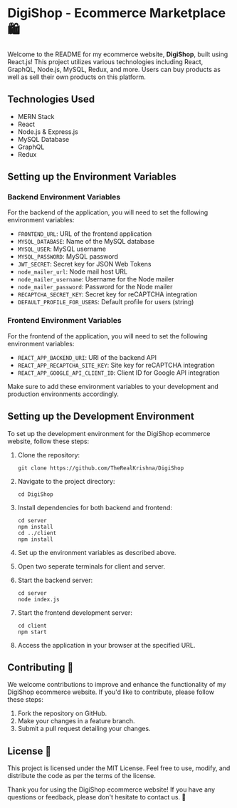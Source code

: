 <h1>DigiShop - Ecommerce Marketplace 🛍️</h1>
<p>Welcome to the README for my ecommerce website, <strong>DigiShop</strong>, built using React.js! This project
  utilizes various technologies including React, GraphQL, Node.js, MySQL, Redux, and more. Users can buy products as
  well as sell their own products on this platform.</p>
<h2>Technologies Used</h2>
<ul>
  <li>MERN Stack</li>
  <li>React</li>
  <li>Node.js & Express.js</li>
  <li>MySQL Database</li>
  <li>GraphQL</li>
  <li>Redux</li>
</ul>
<h2>Setting up the Environment Variables</h2>
<h3>Backend Environment Variables</h3>
<p>For the backend of the application, you will need to set the following environment variables:</p>
<ul>
  <li><code>FRONTEND_URL</code>: URL of the frontend application</li>
  <li><code>MYSQL_DATABASE</code>: Name of the MySQL database</li>
  <li><code>MYSQL_USER</code>: MySQL username</li>
  <li><code>MYSQL_PASSWORD</code>: MySQL password</li>
  <li><code>JWT_SECRET</code>: Secret key for JSON Web Tokens</li>
  <li><code>node_mailer_url</code>: Node mail host URL</li>
  <li><code>node_mailer_username</code>: Username for the Node mailer</li>
  <li><code>node_mailer_password</code>: Password for the Node mailer</li>
  <li><code>RECAPTCHA_SECRET_KEY</code>: Secret key for reCAPTCHA integration</li>
  <li><code>DEFAULT_PROFILE_FOR_USERS</code>: Default profile for users (string)</li>
</ul>
<h3>Frontend Environment Variables</h3>
<p>For the frontend of the application, you will need to set the following environment variables:</p>
<ul>
  <li><code>REACT_APP_BACKEND_URI</code>: URI of the backend API</li>
  <li><code>REACT_APP_RECAPTCHA_SITE_KEY</code>: Site key for reCAPTCHA integration</li>
  <li><code>REACT_APP_GOOGLE_API_CLIENT_ID</code>: Client ID for Google API integration</li>
</ul>
<p>Make sure to add these environment variables to your development and production environments accordingly.</p>
<h2>Setting up the Development Environment</h2>
<p>To set up the development environment for the DigiShop ecommerce website, follow these steps:</p>
<ol>
  <li>
    <p>Clone the repository:</p>
    <pre><div class="dark bg-gray-950 rounded-md"><div class="flex items-center relative text-token-text-secondary bg-token-main-surface-secondary px-4 py-2 text-xs font-sans justify-between rounded-t-md"></div><div class="p-4 overflow-y-auto"><code class="!whitespace-pre hljs language-bash">git <span class="hljs-built_in">clone</span> https://github.com/TheRealKrishna/DigiShop
</code></div></div></pre>
  </li>
  <li>
    <p>Navigate to the project directory:</p>
    <pre><div class="dark bg-gray-950 rounded-md"><div class="flex items-center relative text-token-text-secondary bg-token-main-surface-secondary px-4 py-2 text-xs font-sans justify-between rounded-t-md"></div><div class="p-4 overflow-y-auto"><code class="!whitespace-pre hljs language-bash"><span class="hljs-built_in">cd</span> DigiShop
</code></div></div></pre>
  </li>
  <li>
    <p>Install dependencies for both backend and frontend:</p>
    <pre><div class="dark bg-gray-950 rounded-md"><div class="flex items-center relative text-token-text-secondary bg-token-main-surface-secondary px-4 py-2 text-xs font-sans justify-between rounded-t-md"></div><div class="p-4 overflow-y-auto"><code class="!whitespace-pre hljs language-bash"><span class="hljs-built_in">cd</span> server
npm install
<span class="hljs-built_in">cd</span> ../client
npm install
</code></div></div></pre>
  </li>

  <li>
    <p>Set up the environment variables as described above.</p>
  </li>

  <li>
    <p>Open two seperate terminals for client and server.</p>
  </li>

  <li>
    <p>Start the backend server:</p>
    <pre><div class="dark bg-gray-950 rounded-md"><div class="flex items-center relative text-token-text-secondary bg-token-main-surface-secondary px-4 py-2 text-xs font-sans justify-between rounded-t-md"></div><div class="p-4 overflow-y-auto"><code class="!whitespace-pre hljs language-bash"><span class="hljs-built_in">cd</span> server
node index.js
</code></div></div></pre>
  </li>

  <li>
    <p>Start the frontend development server:</p>
    <pre><div class="dark bg-gray-950 rounded-md"><div class="flex items-center relative text-token-text-secondary bg-token-main-surface-secondary px-4 py-2 text-xs font-sans justify-between rounded-t-md"></div><div class="p-4 overflow-y-auto"><code class="!whitespace-pre hljs language-bash"><span class="hljs-built_in">cd</span> client
npm start
</code></div></div></pre>
  </li>
  <li>
    <p>Access the application in your browser at the specified URL.</p>
  </li>
</ol>
<h2>Contributing 🎉</h2>
<p>We welcome contributions to improve and enhance the functionality of my DigiShop ecommerce website. If you'd like to
  contribute, please follow these steps:</p>
<ol>
  <li>Fork the repository on GitHub.</li>
  <li>Make your changes in a feature branch.</li>
  <li>Submit a pull request detailing your changes.</li>
</ol>
<h2>License 📄</h2>
<p>This project is licensed under the <a target="_new">MIT License</a>. Feel free to use, modify, and distribute the
  code as per the terms of the license.</p>
<p>Thank you for using the DigiShop ecommerce website! If you have any questions or feedback, please don't hesitate to
  contact us. 🚀</p>
